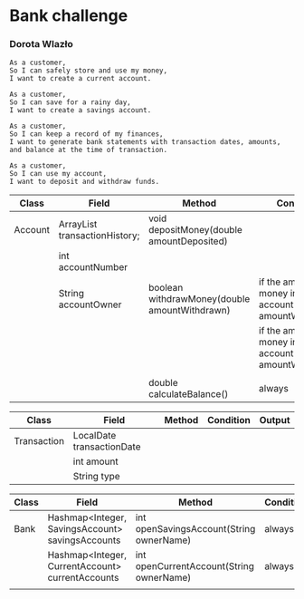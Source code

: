 # Bank challenge
### Dorota Wlazło


```
As a customer,
So I can safely store and use my money,
I want to create a current account.
```
```
As a customer,
So I can save for a rainy day,
I want to create a savings account.
```
```
As a customer,
So I can keep a record of my finances,
I want to generate bank statements with transaction dates, amounts, and balance at the time of transaction.
```
```
As a customer,
So I can use my account,
I want to deposit and withdraw funds.
```
| Class   | Field                                      | Method                                        | Condition                                                | Output                |
|---------|--------------------------------------------|-----------------------------------------------|----------------------------------------------------------|-----------------------|
| Account | ArrayList<Transaction> transactionHistory; | void depositMoney(double amountDeposited)     |                                                          |                       |
|         | int accountNumber                          |                                               |                                                          |                       |
|         | String accountOwner                        | boolean withdrawMoney(double amountWithdrawn) | if the amount of money in the account >= amountWithdrawn | true                  |
|         |                                            |                                               | if the amount of money in the account < amountWithdrawn  | false                 |
|         |                                            |                                               |                                                          |                       |
|         |                                            | double calculateBalance()                     | always                                                   | double accountBalance |


| Class       | Field                     | Method | Condition | Output |
|-------------|---------------------------|--------|-----------|--------|
| Transaction | LocalDate transactionDate |        |           |        |
|             | int amount                |        |           |        |
|             | String type               |        |           |        |

| Class | Field                                            | Method                                   | Condition | Output                |
|-------|--------------------------------------------------|------------------------------------------|-----------|-----------------------|
| Bank  | Hashmap<Integer, SavingsAccount> savingsAccounts | int openSavingsAccount(String ownerName) | always    | int newAccountNumber  |
|       | Hashmap<Integer, CurrentAccount> currentAccounts | int openCurrentAccount(String ownerName) | always    | int newAccountNumber  |
|       |                                                  |                                          |           |                       |

